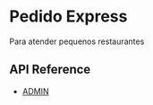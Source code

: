 
# Pedido Express

Para atender pequenos restaurantes


## API Reference
* [ADMIN](https://github.com/fabricioje/pedido-rapido-admin/blob/main/docs/api/ADMIN.MD)
